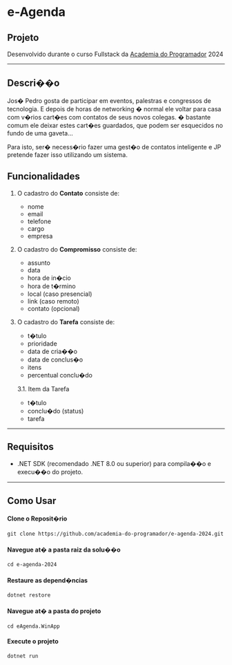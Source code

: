 # e-Agenda

## Projeto

Desenvolvido durante o curso Fullstack da [Academia do Programador](https://www.academiadoprogramador.net) 2024

---
## Descri��o

Jos� Pedro gosta de participar em eventos, palestras e congressos de tecnologia. E depois de horas de networking � normal ele voltar para casa com v�rios cart�es com contatos de seus novos colegas. � bastante comum ele deixar estes cart�es guardados, que podem ser esquecidos no fundo de uma gaveta...

Para isto, ser� necess�rio fazer uma gest�o de contatos inteligente e JP pretende fazer isso utilizando um sistema.


## Funcionalidades

1. O cadastro do **Contato** consiste de:
	- nome
	- email
	- telefone
	- cargo
	- empresa

2. O cadastro do **Compromisso** consiste de:
	- assunto
	- data
	- hora de in�cio
	- hora de t�rmino
	- local (caso presencial)
	- link (caso remoto)
	- contato (opcional)

3. O cadastro do **Tarefa** consiste de:
	- t�tulo
	- prioridade
	- data de cria��o
	- data de conclus�o
	- itens
	- percentual conclu�do

	3.1. Item da Tarefa
	- t�tulo
	- conclu�do (status)
	- tarefa
---

## Requisitos

- .NET SDK (recomendado .NET 8.0 ou superior) para compila��o e execu��o do projeto.
---
## Como Usar

#### Clone o Reposit�rio
```
git clone https://github.com/academia-do-programador/e-agenda-2024.git
```

#### Navegue at� a pasta raiz da solu��o
```
cd e-agenda-2024
```

#### Restaure as depend�ncias
```
dotnet restore
```

#### Navegue at� a pasta do projeto
```
cd eAgenda.WinApp
```

#### Execute o projeto
```
dotnet run
```
